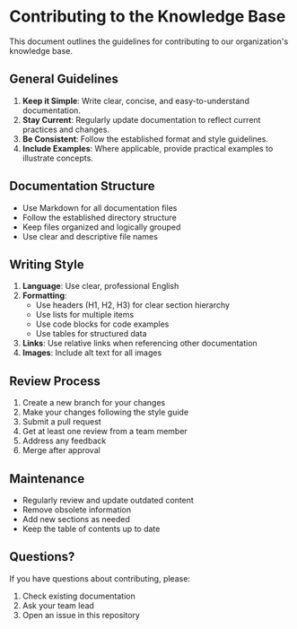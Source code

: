 # Contributing to the Knowledge Base

This document outlines the guidelines for contributing to our organization's knowledge base.

## General Guidelines

1. **Keep it Simple**: Write clear, concise, and easy-to-understand documentation.
2. **Stay Current**: Regularly update documentation to reflect current practices and changes.
3. **Be Consistent**: Follow the established format and style guidelines.
4. **Include Examples**: Where applicable, provide practical examples to illustrate concepts.

## Documentation Structure

- Use Markdown for all documentation files
- Follow the established directory structure
- Keep files organized and logically grouped
- Use clear and descriptive file names

## Writing Style

1. **Language**: Use clear, professional English
2. **Formatting**:
   - Use headers (H1, H2, H3) for clear section hierarchy
   - Use lists for multiple items
   - Use code blocks for code examples
   - Use tables for structured data
3. **Links**: Use relative links when referencing other documentation
4. **Images**: Include alt text for all images

## Review Process

1. Create a new branch for your changes
2. Make your changes following the style guide
3. Submit a pull request
4. Get at least one review from a team member
5. Address any feedback
6. Merge after approval

## Maintenance

- Regularly review and update outdated content
- Remove obsolete information
- Add new sections as needed
- Keep the table of contents up to date

## Questions?

If you have questions about contributing, please:
1. Check existing documentation
2. Ask your team lead
3. Open an issue in this repository 